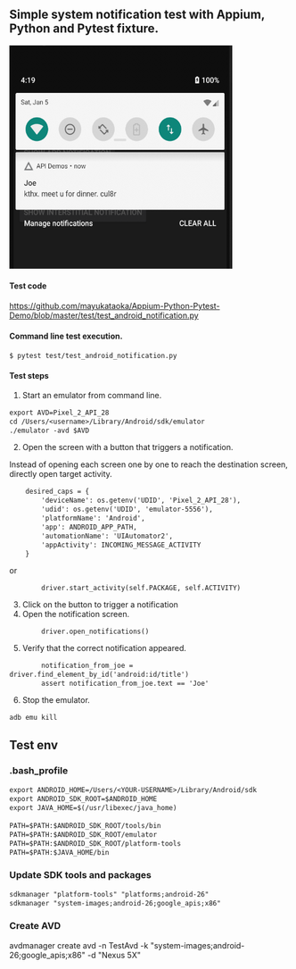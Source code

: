 ## Simple system notification test with Appium, Python and Pytest fixture. 
<img src="notification-screenshot.png" width="400" height="400">

#### Test code

https://github.com/mayukataoka/Appium-Python-Pytest-Demo/blob/master/test/test_android_notification.py

#### Command line test execution.
```
$ pytest test/test_android_notification.py 
```

#### Test steps
1. Start an emulator from command line. 
```
export AVD=Pixel_2_API_28 
cd /Users/<username>/Library/Android/sdk/emulator
./emulator -avd $AVD
``` 
2. Open the screen with a button that triggers a notification. 

Instead of opening each screen one by one to reach the destination screen, directly open target activity.

```
    desired_caps = {
        'deviceName': os.getenv('UDID', 'Pixel_2_API_28'),
        'udid': os.getenv('UDID', 'emulator-5556'),
        'platformName': 'Android',
        'app': ANDROID_APP_PATH,
        'automationName': 'UIAutomator2',
        'appActivity': INCOMING_MESSAGE_ACTIVITY
    }
```

or 

```
        driver.start_activity(self.PACKAGE, self.ACTIVITY)

```
3. Click on the button to trigger a notification
4. Open the notification screen. 

```
        driver.open_notifications()
```
5. Verify that the correct notification appeared. 
```
        notification_from_joe = driver.find_element_by_id('android:id/title')
        assert notification_from_joe.text == 'Joe'

```
6. Stop the emulator.
```
adb emu kill
```
## Test env

### .bash_profile 
```
export ANDROID_HOME=/Users/<YOUR-USERNAME>/Library/Android/sdk
export ANDROID_SDK_ROOT=$ANDROID_HOME
export JAVA_HOME=$(/usr/libexec/java_home)

PATH=$PATH:$ANDROID_SDK_ROOT/tools/bin
PATH=$PATH:$ANDROID_SDK_ROOT/emulator
PATH=$PATH:$ANDROID_SDK_ROOT/platform-tools
PATH=$PATH:$JAVA_HOME/bin
```
### Update SDK tools and packages
```
sdkmanager "platform-tools" "platforms;android-26"
sdkmanager "system-images;android-26;google_apis;x86"
```
### Create AVD
avdmanager create avd -n TestAvd -k "system-images;android-26;google_apis;x86" -d "Nexus 5X"
